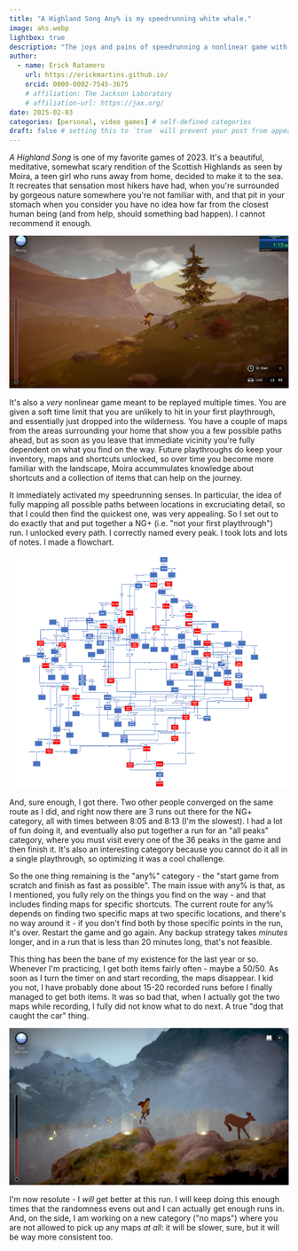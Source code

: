 ```yaml
---
title: "A Highland Song Any% is my speedrunning white whale."
image: ahs.webp
lightbox: true
description: "The joys and pains of speedrunning a nonlinear game with randomness."
author:
  - name: Erick Ratamero
    url: https://erickmartins.github.io/
    orcid: 0000-0002-7545-3675
    # affiliation: The Jackson Laboratory
    # affiliation-url: https://jax.org/ 
date: 2025-02-03
categories: [personal, video games] # self-defined categories
draft: false # setting this to `true` will prevent your post from appearing on your listing page until you're ready!
---
```


_A Highland Song_ is one of my favorite games of 2023. It's a beautiful, meditative, somewhat scary rendition of the Scottish Highlands as seen by Moira, a teen girl who runs away from home, decided to make it to the sea. It recreates that sensation most hikers have had, when you're surrounded by gorgeous nature somewhere you're not familiar with, and that pit in your stomach when you consider you have no idea how far from the closest human being (and from help, should something bad happen). I cannot recommend it enough.

![Moira is so cool](moira.png)

It's also a _very_ nonlinear game meant to be replayed multiple times. You are given a soft time limit that you are unlikely to hit in your first playthrough, and essentially just dropped into the wilderness. You have a couple of maps from the areas surrounding your home that show you a few possible paths ahead, but as soon as you leave that immediate vicinity you're fully dependent on what you find on the way. Future playthroughs do keep your inventory, maps and shortcuts unlocked, so over time you become more familiar with the landscape, Moira accummulates knowledge about shortcuts and a collection of items that can help on the journey.

It immediately activated my speedrunning senses. In particular, the idea of fully mapping all possible paths between locations in excruciating detail, so that I could then find the quickest one, was very appealing. So I set out to do exactly that and put together a NG+ (i.e. "not your first playthrough") run. I unlocked every path. I correctly named every peak. I took lots and lots of notes. I made a flowchart.

![I know this flowchart looks like the work of someone who's not well.](flowchart.png)

And, sure enough, I got there. Two other people converged on the same route as I did, and right now there are 3 runs out there for the NG+ category, all with times between 8:05 and 8:13 (I'm the slowest). I had a lot of fun doing it, and eventually also put together a run for an "all peaks" category, where you must visit every one of the 36 peaks in the game and then finish it. It's also an interesting category because you cannot do it all in a single playthrough, so optimizing it was a cool challenge.

So the one thing remaining is the "any%" category - the "start game from scratch and finish as fast as possible". The main issue with any% is that, as I mentioned, you fully rely on the things you find on the way - and that includes finding maps for specific shortcuts. The current route for any% depends on finding two specific maps at two specific locations, and there's no way around it - if you don't find both by those specific points in the run, it's over. Restart the game and go again. Any backup strategy takes _minutes_ longer, and in a run that is less than 20 minutes long, that's not feasible.

This thing has been the bane of my existence for the last year or so. Whenever I'm practicing, I get both items fairly often - maybe a 50/50. As soon as I turn the timer on and start recording, the maps disappear. I kid you not, I have probably done about 15-20 recorded runs before I finally managed to get both items. It was so bad that, when I actually got the two maps while recording, I fully did not know what to do next. A true "dog that caught the car" thing.

![I don't think there are dogs in this game, but there are deer. (screenshot from Inkle)](01.jpg)

I'm now resolute - I _will_ get better at this run. I will keep doing this enough times that the randomness evens out and I can actually get enough runs in. And, on the side, I am working on a new category ("no maps") where you are not allowed to pick up any maps _at all_: it will be slower, sure, but it will be way more consistent too. 